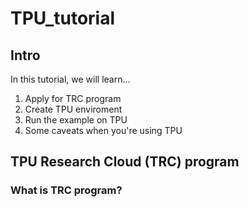 # TPU_tutorial
## Intro
In this tutorial, we will learn...
1. Apply for TRC program
2. Create TPU enviroment
3. Run the example on TPU
4. Some caveats when you're using TPU

## TPU Research Cloud (TRC) program
### What is TRC program?
